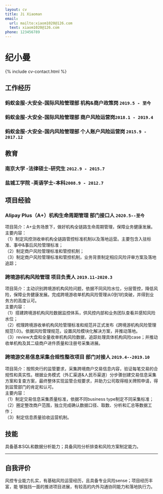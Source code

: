 ```yaml
---
layout: cv
title: Ji Xiaoman
email:
  url: mailto:xiaom1020@126.com
  text: xiaom1020@126.com
phone: 123456789
---
```


# **纪小曼**

<!--
include contact information from the front matter
Supported arguments:
    - homepage: url, text
    - phone
    - email
-->

{% include cv-contact.html %}

## 工作经历

### **蚂蚁金服-大安全-国际风险管理部** 机构&商户政策岗 `2019.5 - 至今`

### **蚂蚁金服-大安全-国际风险管理部** 商户风险运营岗`2018.1 - 2019.4`

### **蚂蚁金服-大安全-国内风险管理部** 个人账户风险运营岗 `2015.9 - 2017.12`

## 教育

### **南京大学** -法律硕士-研究生 `2012.9 - 2015.7`

### **盐城工学院** -英语学士-本科`2008.9 - 2012.7`

## 项目经验

### **Alipay Plus（A+）机构生命周期管理  部门接口人**  `2020.5--至今`
项目简介：A+业务场景下，做好机构全链路生命周期管理，保障业务健康发展。<br/>
主要内容：<br/>
（1）制定风控测收单机构全链路管控标准机制以及落地运营。主要包含入驻标准、事中&事后风险管理标准；<br/>
（2）制定商户风险管理标准和管控机制；<br/>
（3）制定商户风险管理标准和管控机制，业务背景制定相应风险评审方案及落地追踪；<br/>

### **跨境游机构风险管理  项目负责人** `2019.11-2020.3`
项目简介：主动识别跨境游机构风险问题，依据不同风险水位，分层管控，降低风险，保障业务健康发展。完成跨境游收单机构风险管理从0到1的突破，并得到业务方的高度认可。<br/>
主要内容：<br/>
（1）搭建跨境游机构风险数据监控体系，供风控内部和业务团队查看并感知风险水位；<br/>
（2）梳理跨境游收单机构风险管理标准和规范并正式发布《跨境游机构风险管理规范1.0》。依据风险管理规范，设置风险模块化解决方案，并推动落地。<br/>
（3）review大盘和全量收单机构风险数据，追踪处理具体机构风险case；并推动收单机构及其二级商户进件质量和注册号采集进展。<br/>

### **跨境游交易信息采集合规性整改项目  部门对接人** `2019.4--2019.10`
项目简介：按照央行的监管要求，采集跨境商户交易信息内容，验证每笔交易的合规性和真实性。根据业务模式（外汇渠道&人民币渠道）分步骤创建交易信息采集方案和复查方案，最终整体实现监管合规要求，并助力公司取得相关牌照申请，得到监管部门的肯定和认可。<br/>
主要内容：<br/>
（1）制定交易信息采集质量标准，依据不同business type制定不同采集标准；<br/>
（2）圈定整改商户范围，独立完成确认数据口径、取数、分析和汇总等数据工作；<br/>
（3）制定信息质量验收运营机制。<br/>

## 技能

具备基本SQL和数据分析能力；具备风险分析排查和风险方案制定能力。<br/>

---

## 自我评价

风控专业能力扎实，有基础风险运营经历，且具备专业风险sense；项目经历丰富，能
够独挡一面的推进项目进展，有较高的内外沟通协同能力和落地执行力。<br/>
